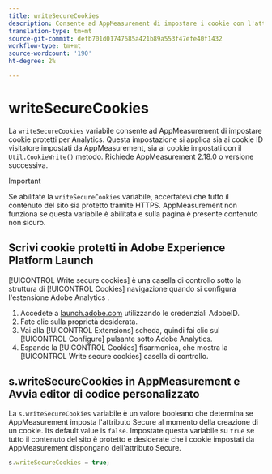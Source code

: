 ```yaml
---
title: writeSecureCookies
description: Consente ad AppMeasurement di impostare i cookie con l'attributo Secure.
translation-type: tm+mt
source-git-commit: defb701d01747685a421b89a553f47efe40f1432
workflow-type: tm+mt
source-wordcount: '190'
ht-degree: 2%

---
```



# writeSecureCookies

La `writeSecureCookies` variabile consente ad AppMeasurement di impostare cookie [](https://en.wikipedia.org/wiki/Secure_cookie) protetti per Analytics. Questa impostazione si applica sia ai cookie ID visitatore impostati da AppMeasurement, sia ai cookie impostati con il `Util.CookieWrite()` metodo. Richiede AppMeasurement 2.18.0 o versione successiva.

>[!IMPORTANT]
>
>Se abilitate la `writeSecureCookies` variabile, accertatevi che tutto il contenuto del sito sia protetto tramite HTTPS. AppMeasurement non funziona se questa variabile è abilitata e sulla pagina è presente contenuto non sicuro.

## Scrivi cookie protetti in  Adobe Experience Platform Launch

[!UICONTROL Write secure cookies] è una casella di controllo sotto la struttura di [!UICONTROL Cookies] navigazione quando si configura l&#39;estensione Adobe Analytics .

1. Accedete a [launch.adobe.com](https://launch.adobe.com) utilizzando le credenziali AdobeID.
2. Fate clic sulla proprietà desiderata.
3. Vai alla [!UICONTROL Extensions] scheda, quindi fai clic sul [!UICONTROL Configure] pulsante sotto  Adobe Analytics.
4. Espande la [!UICONTROL Cookies] fisarmonica, che mostra la [!UICONTROL Write secure cookies] casella di controllo.

## s.writeSecureCookies in AppMeasurement e Avvia editor di codice personalizzato

La `s.writeSecureCookies` variabile è un valore booleano che determina se AppMeasurement imposta l&#39;attributo Secure al momento della creazione di un cookie. Its default value is `false`. Impostate questa variabile su `true` se tutto il contenuto del sito è protetto e desiderate che i cookie impostati da AppMeasurement dispongano dell&#39;attributo Secure.

```js
s.writeSecureCookies = true;
```

